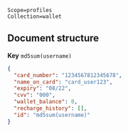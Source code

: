 ```properties
Scope=profiles
Collection=wallet
```

## **Document structure**
**Key** `md5sum(username)`
```json
{
  "card_number": "1234567812345678",
  "name_on_card": "card_user123",
  "expiry": "08/22",
  "cvv": "000",
  "wallet_balance": 0,
  "recharge_history": [],
  "id": "md5sum(username)"
}
```
